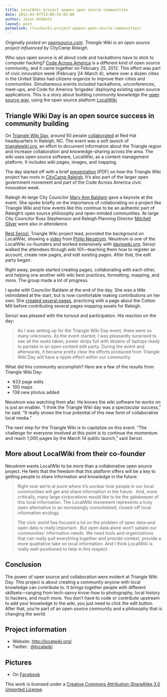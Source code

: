```yaml
---
title: LocalWiki project spawns open source communities
date: 2012-03-07T13:00:54-05:00
author: Jason Hibbets
layout: post
permalink: /localwiki-project-spawns-open-source-communities/
---
```


<em>Originally posted on <a href="http://opensource.com/government/12/2/localwiki-project-spawns-open-source-communities" rel="nofollow" target="blank">opensource.com</a>. Triangle Wiki is an open source project influenced by CityCamp Raleigh.<br /> </em>

Who says open source is all about code and hackathons have to stick to computer hacking? <a title="Code Across America" href="../code-across-america-a-week-of-civic-innovation/" rel="nofollow" target="blank">Code Across America</a> is a different kind of open source community, and it came together on February 25, 2012. This effort was part of civic innovation week (February 24-March 4), where over a dozen cities in the United States had citizens organize to improve their cities and communities. Simultaneous events included hackathons, unconferences, meet-ups, and Code for America ’brigades’ deploying existing open source applications. This is a story about building community knowledge the <a title="open source way" href="http://opensource.com/open-source-way" rel="nofollow" target="blank">open source way</a>, using the open source platform <a title="LocalWiki" href="http://localwiki.org/" rel="nofollow" target="blank">LocalWiki</a>.

<h2>
  Triangle Wiki Day is an open source success in community building
</h2>

On <a title="Triangle Wiki Day" href="http://citycampral.org/2012/02/triangle-wiki-call-for-contributors/" rel="nofollow" target="blank">Triangle Wiki Day</a>, around 50 people <a title="Triangle Wiki Day a Huge Success for Open Source in Raleigh" href="http://southwestraleigh.com/2012/02/triangle-wiki-day-a-huge-success-for-open-source-in-raleigh/" rel="nofollow" target="blank">collaborated</a> at Red Hat headquarters in Raleigh, NC. The event was a soft launch of <a title="trianglewiki.org" href="http://trianglewiki.org/" rel="nofollow" target="blank">trianglewiki.org</a>, an effort to document information about the Triangle region and increase collaboration and knowledge-sharing across the area. The wiki uses open source software, LocalWiki, as a content management platform. It includes wiki pages, images, and mapping.

The day started off with a brief <a title="presentation" href="http://hibbets.net/pdf/triwikiday_feb25.pdf" rel="nofollow" target="blank">presentation</a> [PDF] on how the Triangle Wiki project has roots in <a title="CityCamp Raleigh" href="http://citycampral.org/" rel="nofollow" target="blank">CityCamp Raleigh</a>. It’s also part of the larger open government movement and part of the Code Across America civic innovation week.

Raleigh At-large City Councilor <a title="Mary Ann Baldwin" href="https://twitter.com/#%21/maryannbaldwin/" rel="nofollow" target="_blank">Mary Ann Baldwin</a> gave a keynote at the event. She spoke briefly on the importance of collaborating on a project like Triangle Wiki and how events like this continue to be an authentic part of Raleigh&#8217;s open source philosophy and open-minded communities. At-large City Councilor Russ Stephenson and Raleigh Planning Director <a title="Mitchell Silver" href="http://twitter.com/mitchell_silver" rel="nofollow" target="blank">Mitchell Silver</a> were also in attendance.

<a title="Reid Serozi" href="https://twitter.com/#%21/reidserozi" rel="nofollow" target="_blank">Reid Serozi</a>, Triangle Wiki project lead, provided the background on LocalWiki, showing a <a title="LocalWiki - collaborative, community-owned local medi" href="http://vimeo.com/12555175" rel="nofollow" target="blank">video</a> from <a title="Philip Neustrom" href="https://twitter.com/#%21/philipn" rel="nofollow" target="_blank">Philip Neustrom</a>. Neustrom is one of the LocalWiki co-founders and worked extensively with <a title="daviswiki.org" href="http://daviswiki.org/" rel="nofollow" target="blank">daviswiki.org</a>. Serozi walked the attendees through wiki 101—teaching them how to register an account, create new pages, and edit existing pages. After that, the edit party began.

Right away, people started creating pages, collaborating with each other, and helping one another with wiki best practices, formatting, mapping, and more. The group made a lot of progress.

I spoke with Councilor Baldwin at the end of the day. She was a little intimidated at the start, but is now comfortable making contributions on her own. She <a title="created several pages" href="https://twitter.com/#%21/maryannbaldwin/status/173461932332941312" rel="nofollow" target="_blank">created several pages</a>, practicing with a page about the Cotton Mill before contributing several pages mapping assets for Raleigh.

Serozi was pleased with the turnout and participation. His reaction on the day:

<blockquote>
  <p>
    As I was setting up for the Triangle Wiki Day event, there were so many unknowns. As the event started, I was pleasantly surprised to see all the seats taken, power strips full with dozens of laptops ready to partake in an open content edit party. During the event and afterwards, it became pretty clear the efforts produced from Triangle Wiki Day will have a ripple effect within our community.
  </p>
</blockquote>

What did this community accomplish? Here are a few of the results from Triangle Wiki Day:

<ul>
  <li>
    633 page edits
  </li>
  <li>
    100 maps
  </li>
  <li>
    138 new photos added
  </li>
</ul>

Neustrom was watching from afar. He knows the wiki software he works on is just an enabler. &#8220;I think the Triangle Wiki day was a spectacular success,&#8221; he said. &#8220;It really shows the true potential of this new form of collaborative local media.&#8221;

The next step for the Triangle Wiki is to capitalize on this event. “The challenge for everyone involved at this point is to continue the momentum and reach 1,000 pages by the March 14 public launch,” said Serozi.

<h2>
  More about LocalWiki from their co-founder
</h2>

Neustrom wants LocalWiki to be more than a collaborative open source project. He feels that the freedom that this platform offers will be a key to getting people to share information and knowledge in the future:

<blockquote>
  <p>
    Right now we&#8217;re at point where it&#8217;s unclear how people in our local communities will get and share information in the future.  And, more critically, many large corporations would like to be the gatekeeper of this local information. The LocalWiki movement represents a truly open alternative to an increasingly consolidated, closed-off local information ecology.
  </p>

  <p>
    The civic world has focused a lot on the problem of open data–and open data is really important.  But open data alone won&#8217;t satiate our communities&#8217; information needs. We need tools and organizations that can really pull everything together and provide context, provide a more qualitative take on local information. And I think LocalWiki is really well-positioned to help in this respect.
  </p>
</blockquote>

<h2>
  Conclusion
</h2>

The power of open source and collaboration were evident at Triangle Wiki Day. This project is about creating a community anyone with local knowledge can contribute to. It brings together people with different skillsets—ranging from tech-savvy know-how to photography, local history to hackers, and much more. You don’t have to code or contribute upstream to add your knowledge to the wiki, you just need to click the edit button. After that, you’re part of an open source community and a philosophy that is changing the world.

<h2>
  Project information
</h2>

<ul>
  <li>
    Website: <a title="http://localwiki.org/ " href="http://localwiki.org/" rel="nofollow" target="blank">http://localwiki.org/</a>
  </li>
  <li>
    Twitter:  <a title="@localwiki" href="http://twitter.com/localwiki" rel="nofollow" target="blank">@localwiki</a>
  </li>
</ul>

<h2>
  Pictures
</h2>

<ul>
  <li>
    On <a title="Facebook" href="http://www.facebook.com/TriangleWiki?ref=ts&sk=wall#%21/media/set/?set=a.246898225398934.61334.207710412651049&type=3" rel="nofollow" target="blank">Facebook</a>
  </li>
</ul>

This work is licensed under a <a href="http://creativecommons.org/licenses/by-sa/3.0/" rel="nofollow" target="blank">Creative Commons Attribution-ShareAlike 3.0 Unported License</a>.
